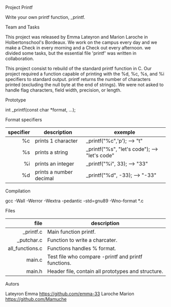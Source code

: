 Project Printf

Write your own printf function, _printf.


Team and Tasks

This project was released by Emma Lateyron and Marion Laroche in Holbertonschool's Bordeaux.
We work on the campus every day and we make a Check in every morning and a Check out every afternoon.
we divided some tasks, but the essential file 'printf' was written in collaboration.

This project consist to rebuild of the standard printf function in C.
Our project required a function capable of printing with the %d, %c, %s, and %i specifiers to standard output. printf returns the number of characters printed (excluding the null byte at the end of strings). We were not asked to handle flag characters, field width, precision, or length.


Prototype

int _printf(const char *format, ...);


Format specifiers

| specifier |        description       |                  exemple                       | 
|----------:|--------------------------|------------------------------------------------|
|    %c     | prints 1 character       | _printf("%c",'p');           --> "t"           |
|    %s     | prints a string          | _printf("%s", "let's code"); --> "let's code"  |
|    %i     | prints an integer        | _printf("%i", 33);           --> "33"          |
|    %d     | prints a number decimal  | _printf("%d", -33);          --> "-33"         |


Compilation

gcc -Wall -Werror -Wextra -pedantic -std=gnu89 -Wno-format *.c


Files

|        file        |                   description                        |
|-------------------:|------------------------------------------------------|
| _printf.c          | Main function printf.                                |
| _putchar.c         | Function to write a charcater.                       |
| all_functions.c    | Functions handles % format.                          |
| main.c             | Test file who compare -printf and printf functions.  |
| main.h             | Header file, contain all prototypes and structure.   |



Autors

Lateyron Emma https://github.com/emma-33
Laroche Marion https://github.com/Mamuche